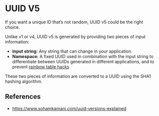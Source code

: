 # UUID V5

If you want a unique ID that’s not random, UUID v5 could be the right choice.

Unlike v1 or v4, UUID v5 is generated by providing two pieces of input information:

- **Input string:** Any string that can change in your application.
- **Namespace:** A fixed UUID used in combination with the input string to differentiate between UUIDs generated in different applications, and to prevent [rainbow table hacks](https://www.hackingloops.com/what-are-rainbow-tables/)

These two pieces of information are converted to a UUID using the SHA1 hashing algorithm.

## References

- https://www.sohamkamani.com/uuid-versions-explained
